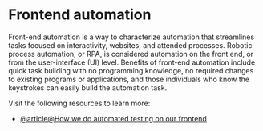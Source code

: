 # Frontend automation

Front-end automation is a way to characterize automation that streamlines tasks focused on interactivity, websites, and attended processes. Robotic process automation, or RPA, is considered automation on the front end, or from the user-interface (UI) level. Benefits of front-end automation include quick task building with no programming knowledge, no required changes to existing programs or applications, and those individuals who know the keystrokes can easily build the automation task.

Visit the following resources to learn more:

- [@article@How we do automated testing on our frontend](https://dev.to/davidz/how-we-do-automated-testing-on-our-frontend-b10)
